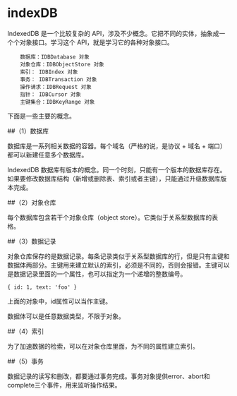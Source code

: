 # indexDB

IndexedDB 是一个比较复杂的 API，涉及不少概念。它把不同的实体，抽象成一个个对象接口。学习这个 API，就是学习它的各种对象接口。

        数据库：IDBDatabase 对象
        对象仓库：IDBObjectStore 对象
        索引： IDBIndex 对象
        事务： IDBTransaction 对象
        操作请求：IDBRequest 对象
        指针： IDBCursor 对象
        主键集合：IDBKeyRange 对象
下面是一些主要的概念。

##（1）数据库

数据库是一系列相关数据的容器。每个域名（严格的说，是协议 + 域名 + 端口）都可以新建任意多个数据库。

IndexedDB 数据库有版本的概念。同一个时刻，只能有一个版本的数据库存在。如果要修改数据库结构（新增或删除表、索引或者主键），只能通过升级数据库版本完成。

##（2）对象仓库

每个数据库包含若干个对象仓库（object store）。它类似于关系型数据库的表格。

##（3）数据记录

对象仓库保存的是数据记录。每条记录类似于关系型数据库的行，但是只有主键和数据体两部分。主键用来建立默认的索引，必须是不同的，否则会报错。主键可以是数据记录里面的一个属性，也可以指定为一个递增的整数编号。


    { id: 1, text: 'foo' }
上面的对象中，id属性可以当作主键。

数据体可以是任意数据类型，不限于对象。

##（4）索引

为了加速数据的检索，可以在对象仓库里面，为不同的属性建立索引。

##（5）事务

数据记录的读写和删改，都要通过事务完成。事务对象提供error、abort和complete三个事件，用来监听操作结果。
